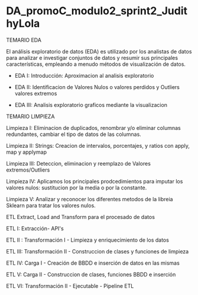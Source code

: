 # DA_promoC_modulo2_sprint2_JudithyLola


TEMARIO EDA 

El análisis exploratorio de datos (EDA) es utilizado por los analistas de datos para analizar e investigar conjuntos de datos 
y resumir sus principales características, empleando a menudo métodos de visualización de datos.

- EDA I: Introducción: Aproximacion al analisis exploratorio

- EDA II: Identificacion de Valores Nulos o valores perdidos y Outliers valores extremos

- EDA III: Analisis exploratorio graficos mediante la visualizacion 


TEMARIO LIMPIEZA

Limpieza I: Eliminacion de duplicados, renombrar y/o eliminar columnas redundantes, cambiar el tipo de datos de las columnas.

Limpieza II: Strings: Creacion de intervalos, porcentajes, y ratios con apply, map y applymap

Limpieza III: Deteccion, eliminacion y reemplazo de Valores extremos/Outliers

Limpieza IV:  Aplicamos los principales prodcedimientos para imputar los valores nulos: sustitucion por la media o por la constante.

Limpieza V: Analizar y reconocer los diferentes metodos de la libreia Sklearn para tratar los valores nulos.


ETL
Extract, Load and Transform para el procesado de datos 

ETL I: Extracción- API's

ETL II : Transformación I - Limpieza y enriquecimiento de los datos 

ETL III: Transformación II - Construccion de clases y funciones de limpieza

ETL IV: Carga I - Creación de BBDD e inserción de datos en las mismas

ETL V: Carga II - Construccion de clases, funciones BBDD e inserción

ETL VI: Transformación II - Ejecutable - Pipeline ETL




